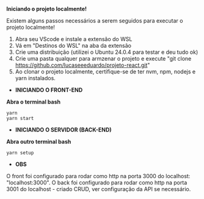 **Iniciando o projeto localmente!**

Existem alguns passos necessários a serem seguidos para executar o projeto localmente!

1) Abra seu VScode e instale a extensão do WSL
2) Vá em "Destinos do WSL" na aba da extensão
3) Crie uma distribuição (utilizei o Ubuntu 24.0.4 para testar e deu tudo ok)
4) Crie uma pasta qualquer para armzenar o projeto e execute "git clone https://github.com/lucaseeeduardo/projeto-react.git" 
5) Ao clonar o projeto localmente, certifique-se de ter nvm, npm, nodejs e yarn instalados.
   
- **INICIANDO O FRONT-END**
  
**Abra o terminal bash**
```
yarn
yarn start
```

- **INICIANDO O SERVIDOR (BACK-END)**

**Abra outro terminal bash**
```
yarn setup
```

- **OBS**

O front foi configurado para rodar como http na porta 3000 do localhost: "localhost:3000". 
O back foi configurado para rodar como http na porta 3001 do localhost - criado CRUD, ver configuração da API se necessário.

